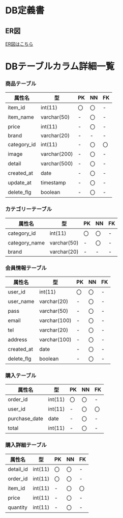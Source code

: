 # DB定義書
## ER図
[ER図はこちら](https://github.com/Aso2001384/2021sys-design/blob/main/Original_ER.md)

# DBテーブルカラム詳細一覧

### 商品テーブル
|属性名|型|PK|NN|FK|
|-----|--|--|--|--|
|item_id|int(11)|〇|〇|-|
|item_name|varchar(50)|-|〇|-|
|price|int(11)|-|〇|-|
|brand|varchar(20)|-|-|-|
|category_id|int(11)|-|〇|〇|
|image|varchar(200)|-|〇|-|
|detail|varchar(500)|-|〇|-|
|created_at|date|-|〇|-|
|update_at|timestamp|-|〇|-|
|delete_flg|boolean|-|〇|-|

### カテゴリーテーブル
|属性名|型|PK|NN|FK|
|-----|--|--|--|--|
|category_id|int(11)|〇|〇|-|
|category_name|varchar(50)|-|〇|-|
|brand|varchar(20)|-|-|-|

### 会員情報テーブル
|属性名|型|PK|NN|FK|
|-----|--|--|--|--|
|user_id|int(11)|〇|〇|-|
|user_name|varchar(20)|-|〇|-|
|pass|varchar(50)|-|〇|-|
|email|varchar(100)|-|〇|-|
|tel|varchar(20)|-|〇|-|
|address|varchar(100)|-|〇|-|
|created_at|date|-|〇|-|
|delete_flg|boolean|-|〇|-|

### 購入テーブル
|属性名|型|PK|NN|FK|
|-----|--|--|--|--|
|order_id|int(11)|〇|〇|-|
|user_id|int(11)|-|〇|〇|
|purchase_date|date|-|〇|-|
|total|int(11)|-|〇|-|

### 購入詳細テーブル
|属性名|型|PK|NN|FK|
|-----|--|--|--|--|
|detail_id|int(11)|〇|〇|-|
|order_id|int(11)|〇|〇|-|
|item_id|int(11)|-|〇|〇|
|price|int(11)|-|〇|-|
|quantity|int(11)|-|〇|-|
